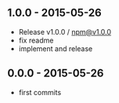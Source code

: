 

## 1.0.0 - 2015-05-26
- Release v1.0.0 / npm@v1.0.0
- fix readme
- implement and release

## 0.0.0 - 2015-05-26
- first commits